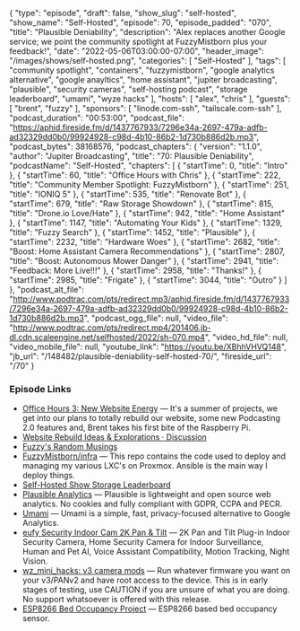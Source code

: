 {
  "type": "episode",
  "draft": false,
  "show_slug": "self-hosted",
  "show_name": "Self-Hosted",
  "episode": 70,
  "episode_padded": "070",
  "title": "Plausible Deniability",
  "description": "Alex replaces another Google service; we point the community spotlight at FuzzyMistborn plus your feedback!",
  "date": "2022-05-06T03:00:00-07:00",
  "header_image": "/images/shows/self-hosted.png",
  "categories": [
    "Self-Hosted"
  ],
  "tags": [
    "community spotlight",
    "containers",
    "fuzzymistborn",
    "google analytics alternative",
    "google anayltics",
    "home assistant",
    "jupiter broadcasting",
    "plausible",
    "security cameras",
    "self-hosting podcast",
    "storage leaderboard",
    "umami",
    "wyze hacks"
  ],
  "hosts": [
    "alex",
    "chris"
  ],
  "guests": [
    "brent",
    "fuzzy"
  ],
  "sponsors": [
    "linode.com-ssh",
    "tailscale.com-ssh"
  ],
  "podcast_duration": "00:53:00",
  "podcast_file": "https://aphid.fireside.fm/d/1437767933/7296e34a-2697-479a-adfb-ad32329dd0b0/99924928-c98d-4b10-86b2-1d730b886d2b.mp3",
  "podcast_bytes": 38168576,
  "podcast_chapters": {
    "version": "1.1.0",
    "author": "Jupiter Broadcasting",
    "title": "70: Plausible Deniability",
    "podcastName": "Self-Hosted",
    "chapters": [
      {
        "startTime": 0,
        "title": "Intro"
      },
      {
        "startTime": 60,
        "title": "Office Hours with Chris"
      },
      {
        "startTime": 222,
        "title": "Community Member Spotlight: FuzzyMistborn"
      },
      {
        "startTime": 251,
        "title": "IONIQ 5"
      },
      {
        "startTime": 535,
        "title": "Renovate Bot"
      },
      {
        "startTime": 679,
        "title": "Raw Storage Showdown"
      },
      {
        "startTime": 815,
        "title": "Drone.io Love/Hate"
      },
      {
        "startTime": 942,
        "title": "Home Assistant"
      },
      {
        "startTime": 1147,
        "title": "Automating Your Kids"
      },
      {
        "startTime": 1329,
        "title": "Fuzzy Search"
      },
      {
        "startTime": 1452,
        "title": "Plausible"
      },
      {
        "startTime": 2232,
        "title": "Hardware Woes"
      },
      {
        "startTime": 2682,
        "title": "Boost: Home Assistant Camera Recommendations"
      },
      {
        "startTime": 2807,
        "title": "Boost: Autonomous Mower Danger"
      },
      {
        "startTime": 2941,
        "title": "Feedback: More Live!!!"
      },
      {
        "startTime": 2958,
        "title": "Thanks!"
      },
      {
        "startTime": 2985,
        "title": "Frigate"
      },
      {
        "startTime": 3044,
        "title": "Outro"
      }
    ]
  },
  "podcast_alt_file": "http://www.podtrac.com/pts/redirect.mp3/aphid.fireside.fm/d/1437767933/7296e34a-2697-479a-adfb-ad32329dd0b0/99924928-c98d-4b10-86b2-1d730b886d2b.mp3",
  "podcast_ogg_file": null,
  "video_file": "http://www.podtrac.com/pts/redirect.mp4/201406.jb-dl.cdn.scaleengine.net/selfhosted/2022/sh-070.mp4",
  "video_hd_file": null,
  "video_mobile_file": null,
  "youtube_link": "https://youtu.be/XBhhVHVQ148",
  "jb_url": "/148482/plausible-deniability-self-hosted-70/",
  "fireside_url": "/70"
}


### Episode Links

  * [Office Hours 3: New Website Energy](https://www.officehours.hair/3 "Office Hours 3: New Website Energy") — It's a summer of projects, we get into our plans to totally rebuild our website, some new Podcasting 2.0 features and, Brent takes his first bite of the Raspberry Pi.
  * [Website Rebuild Ideas & Explorations · Discussion](https://github.com/JupiterBroadcasting/jupiterbroadcasting.com/discussions/8 "Website Rebuild Ideas & Explorations · Discussion")
  * [Fuzzy's Random Musings](https://blog.fuzzymistborn.com/ "Fuzzy's Random Musings")
  * [FuzzyMistborn/infra](https://github.com/FuzzyMistborn/infra "FuzzyMistborn/infra") — This repo contains the code used to deploy and managing my various LXC's on Proxmox. Ansible is the main way I deploy things.
  * [Self-Hosted Show Storage Leaderboard](https://wiki.selfhosted.show/#ssh-storage-leaderboard "Self-Hosted Show Storage Leaderboard")
  * [Plausible Analytics](https://plausible.io/ "Plausible Analytics") — Plausible is lightweight and open source web analytics. No cookies and fully compliant with GDPR, CCPA and PECR.
  * [Umami](https://github.com/mikecao/umami "Umami") — Umami is a simple, fast, privacy-focused alternative to Google Analytics. 
  * [eufy Security Indoor Cam 2K Pan & Tilt](https://us.eufylife.com/products/t8410121 "eufy Security Indoor Cam 2K Pan & Tilt") — 2K Pan and Tilt Plug-in Indoor Security Camera, Home Security Camera for Indoor Surveillance, Human and Pet AI, Voice Assistant Compatibility, Motion Tracking, Night Vision.
  * [wz_mini_hacks: v3 camera mods](https://github.com/gtxaspec/wz_mini_hacks "wz_mini_hacks: v3 camera mods") — Run whatever firmware you want on your v3/PANv2 and have root access to the device. This is in early stages of testing, use CAUTION if you are unsure of what you are doing. No support whatsoever is offered with this release. 
  * [ESP8266 Bed Occupancy Project](https://blog.fuzzymistborn.com/esp8266-projects/ "ESP8266 Bed Occupancy Project") — ESP8266 based bed occupancy sensor.


